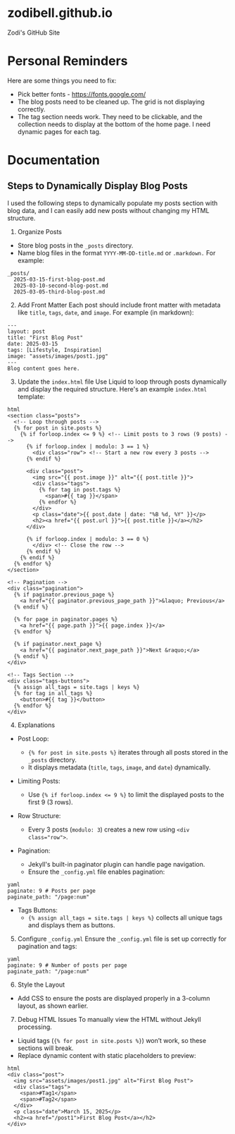 # zodibell.github.io
Zodi's GitHub Site

# Personal Reminders
Here are some things you need to fix:
- Pick better fonts - https://fonts.google.com/ 
- The blog posts need to be cleaned up. The grid is not displaying correctly. 
- The tag section needs work. They need to be clickable, and the collection needs to display at the bottom of the home page. I need dynamic pages for each tag. 


# Documentation

## Steps to Dynamically Display Blog Posts
I used the following steps to  dynamically populate my posts section with blog data, and I can easily add new posts without changing my HTML structure.

1. Organize Posts
- Store blog posts in the `_posts` directory.
- Name blog files in the format `YYYY-MM-DD-title.md` or `.markdown.` For example:

```
_posts/
  2025-03-15-first-blog-post.md
  2025-03-10-second-blog-post.md
  2025-03-05-third-blog-post.md
  ```

2. Add Front Matter
Each post should include front matter with metadata like `title`, `tags`, `date`, and `image`. For example (in markdown):

```
---
layout: post
title: "First Blog Post"
date: 2025-03-15
tags: [Lifestyle, Inspiration]
image: "assets/images/post1.jpg"
---
Blog content goes here.
```

3. Update the `index.html` file
Use Liquid to loop through posts dynamically and display the required structure. Here's an example `index.html` template:
```
html
<section class="posts">
  <!-- Loop through posts -->
  {% for post in site.posts %}
    {% if forloop.index <= 9 %} <!-- Limit posts to 3 rows (9 posts) -->
      {% if forloop.index | modulo: 3 == 1 %}
        <div class="row"> <!-- Start a new row every 3 posts -->
      {% endif %}

      <div class="post">
        <img src="{{ post.image }}" alt="{{ post.title }}">
        <div class="tags">
          {% for tag in post.tags %}
            <span>#{{ tag }}</span>
          {% endfor %}
        </div>
        <p class="date">{{ post.date | date: "%B %d, %Y" }}</p>
        <h2><a href="{{ post.url }}">{{ post.title }}</a></h2>
      </div>

      {% if forloop.index | modulo: 3 == 0 %}
        </div> <!-- Close the row -->
      {% endif %}
    {% endif %}
  {% endfor %}
</section>

<!-- Pagination -->
<div class="pagination">
  {% if paginator.previous_page %}
    <a href="{{ paginator.previous_page_path }}">&laquo; Previous</a>
  {% endif %}

  {% for page in paginator.pages %}
    <a href="{{ page.path }}">{{ page.index }}</a>
  {% endfor %}

  {% if paginator.next_page %}
    <a href="{{ paginator.next_page_path }}">Next &raquo;</a>
  {% endif %}
</div>

<!-- Tags Section -->
<div class="tags-buttons">
  {% assign all_tags = site.tags | keys %}
  {% for tag in all_tags %}
    <button>#{{ tag }}</button>
  {% endfor %}
</div>
```

4. Explanations
- Post Loop:
    - `{% for post in site.posts %}` iterates through all posts stored in the `_posts` directory.
    - It displays metadata (`title`, `tags`, `image`, and `date`) dynamically.

- Limiting Posts:
    - Use `{% if forloop.index <= 9 %}` to limit the displayed posts to the first 9 (3 rows).

- Row Structure:
    - Every 3 posts (`modulo: 3`) creates a new row using `<div class="row">`.

- Pagination:
    - Jekyll's built-in paginator plugin can handle page navigation.
    - Ensure the `_config.yml` file enables pagination:

```
yaml
paginate: 9 # Posts per page
paginate_path: "/page:num"
```

- Tags Buttons:
    - `{% assign all_tags = site.tags | keys %}` collects all unique tags and displays them as buttons.

5. Configure `_config.yml` 
Ensure the  `_config.yml` file is set up correctly for pagination and tags:

```
yaml
paginate: 9 # Number of posts per page
paginate_path: "/page:num"
```

6. Style the Layout
- Add CSS to ensure the posts are displayed properly in a 3-column layout, as shown earlier.

7. Debug HTML Issues
To manually view the HTML without Jekyll processing. 
- Liquid tags (`{% for post in site.posts %}`) won’t work, so these sections will break.
- Replace dynamic content with static placeholders to preview:
```
html
<div class="post">
  <img src="assets/images/post1.jpg" alt="First Blog Post">
  <div class="tags">
    <span>#Tag1</span>
    <span>#Tag2</span>
  </div>
  <p class="date">March 15, 2025</p>
  <h2><a href="/post1">First Blog Post</a></h2>
</div>
```
